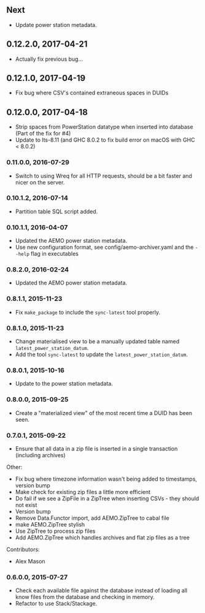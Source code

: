 ## Next
* Update power station metadata.

## 0.12.2.0, 2017-04-21
* Actually fix previous bug...

## 0.12.1.0, 2017-04-19
* Fix bug where CSV's contained extraneous spaces in DUIDs

## 0.12.0.0, 2017-04-18
* Strip spaces from PowerStation datatype when inserted into database (Part of the fix for #4)
* Update to lts-8.11 (and GHC 8.0.2 to fix build error on macOS with GHC < 8.0.2)

### 0.11.0.0, 2016-07-29
* Switch to using Wreq for all HTTP requests, should be a bit faster and nicer on the server.

### 0.10.1.2, 2016-07-14
* Partition table SQL script added.

### 0.10.1.1, 2016-04-07
* Updated the AEMO power station metadata.
* Use new configuration format, see config/aemo-archiver.yaml and the `--help` flag in executables

### 0.8.2.0, 2016-02-24
* Updated the AEMO power station metadata.

### 0.8.1.1, 2015-11-23
* Fix `make_package` to include the `sync-latest` tool properly.

### 0.8.1.0, 2015-11-23
* Change materialised view to be a manually updated table named `latest_power_station_datum`.
* Add the tool `sync-latest` to update the `latest_power_station_datum`.

### 0.8.0.1, 2015-10-16
* Update to the power station metadata.

### 0.8.0.0, 2015-09-25
* Create a "materialized view" of the most recent time a DUID has been seen.

### 0.7.0.1, 2015-09-22
 * Ensure that all data in a zip file is inserted in a single transaction (including archives)

  Other:
   - Fix bug where timezone information wasn't being added to timestamps, version bump
   - Make check for existing zip files a little more efficient
   - Do fail if we see a ZipFile in a ZipTree when inserting CSVs - they should not exist
   - Version bump
   - Remove Data.Functor import, add AEMO.ZipTree to cabal file
   - make AEMO.ZipTree stylish
   - Use ZipTree to process zip files
   - Add AEMO.ZipTree which handles archives and flat zip files as a tree

  Contributors:
   - Alex Mason


### 0.6.0.0, 2015-07-27

* Check each available file against the database instead of loading all know files from the database and checking in memory.
* Refactor to use Stack/Stackage.
